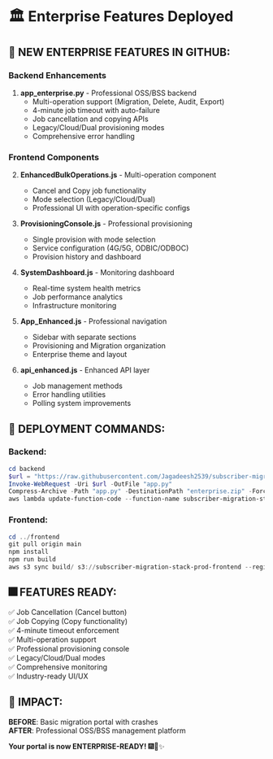 # 🏛️ Enterprise Features Deployed

## 🚀 NEW ENTERPRISE FEATURES IN GITHUB:

### Backend Enhancements
1. **app_enterprise.py** - Professional OSS/BSS backend
   - Multi-operation support (Migration, Delete, Audit, Export)
   - 4-minute job timeout with auto-failure
   - Job cancellation and copying APIs
   - Legacy/Cloud/Dual provisioning modes
   - Comprehensive error handling

### Frontend Components
2. **EnhancedBulkOperations.js** - Multi-operation component
   - Cancel and Copy job functionality
   - Mode selection (Legacy/Cloud/Dual)
   - Professional UI with operation-specific configs

3. **ProvisioningConsole.js** - Professional provisioning
   - Single provision with mode selection
   - Service configuration (4G/5G, ODBIC/ODBOC)
   - Provision history and dashboard

4. **SystemDashboard.js** - Monitoring dashboard
   - Real-time system health metrics
   - Job performance analytics
   - Infrastructure monitoring

5. **App_Enhanced.js** - Professional navigation
   - Sidebar with separate sections
   - Provisioning and Migration organization
   - Enterprise theme and layout

6. **api_enhanced.js** - Enhanced API layer
   - Job management methods
   - Error handling utilities
   - Polling system improvements

## 🚀 DEPLOYMENT COMMANDS:

### Backend:
```powershell
cd backend
$url = "https://raw.githubusercontent.com/Jagadeesh2539/subscriber-migration-portal/main/backend/app_enterprise.py"
Invoke-WebRequest -Uri $url -OutFile "app.py"
Compress-Archive -Path "app.py" -DestinationPath "enterprise.zip" -Force
aws lambda update-function-code --function-name subscriber-migration-stack-prod-BackendLambda-pw0yiCxXyN3J --zip-file fileb://enterprise.zip --region us-east-1
```

### Frontend:
```powershell
cd ../frontend
git pull origin main
npm install
npm run build
aws s3 sync build/ s3://subscriber-migration-stack-prod-frontend --region us-east-1 --delete
```

## 🎆 FEATURES READY:
✅ Job Cancellation (Cancel button)  
✅ Job Copying (Copy functionality)  
✅ 4-minute timeout enforcement  
✅ Multi-operation support  
✅ Professional provisioning console  
✅ Legacy/Cloud/Dual modes  
✅ Comprehensive monitoring  
✅ Industry-ready UI/UX  

## 🎯 IMPACT:
**BEFORE**: Basic migration portal with crashes  
**AFTER**: Professional OSS/BSS management platform  

**Your portal is now ENTERPRISE-READY!** 🎆🚀✨